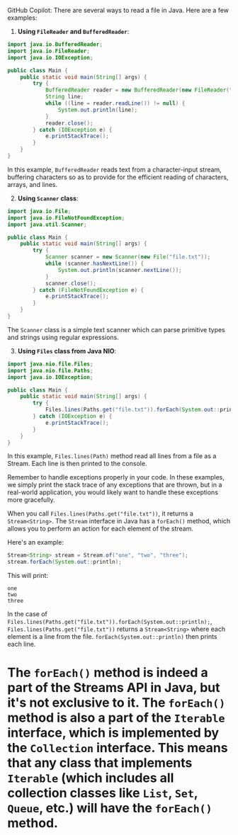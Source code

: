 GitHub Copilot: 
There are several ways to read a file in Java. Here are a few examples:

1. **Using `FileReader` and `BufferedReader`**:

```java
import java.io.BufferedReader;
import java.io.FileReader;
import java.io.IOException;

public class Main {
    public static void main(String[] args) {
        try {
            BufferedReader reader = new BufferedReader(new FileReader("file.txt"));
            String line;
            while ((line = reader.readLine()) != null) {
                System.out.println(line);
            }
            reader.close();
        } catch (IOException e) {
            e.printStackTrace();
        }
    }
}
```
In this example, `BufferedReader` reads text from a character-input stream, buffering characters so as to provide for the efficient reading of characters, arrays, and lines.






2. **Using `Scanner` class**:
```java
import java.io.File;
import java.io.FileNotFoundException;
import java.util.Scanner;

public class Main {
    public static void main(String[] args) {
        try {
            Scanner scanner = new Scanner(new File("file.txt"));
            while (scanner.hasNextLine()) {
                System.out.println(scanner.nextLine());
            }
            scanner.close();
        } catch (FileNotFoundException e) {
            e.printStackTrace();
        }
    }
}
```
The `Scanner` class is a simple text scanner which can parse primitive types and strings using regular expressions.






3. **Using `Files` class from Java NIO**:

```java
import java.nio.file.Files;
import java.nio.file.Paths;
import java.io.IOException;

public class Main {
    public static void main(String[] args) {
        try {
            Files.lines(Paths.get("file.txt")).forEach(System.out::println);
        } catch (IOException e) {
            e.printStackTrace();
        }
    }
}
```

In this example, `Files.lines(Path)` method read all lines from a file as a Stream. Each line is then printed to the console.

Remember to handle exceptions properly in your code. In these examples, we simply print the stack trace of any exceptions that are thrown, but in a real-world application, you would likely want to handle these exceptions more gracefully.

When you call `Files.lines(Paths.get("file.txt"))`, it returns a `Stream<String>`. The `Stream` interface in Java has a `forEach()` method, which allows you to perform an action for each element of the stream.

Here's an example:

```java
Stream<String> stream = Stream.of("one", "two", "three");
stream.forEach(System.out::println);
```

This will print:

```
one
two
three
```

In the case of `Files.lines(Paths.get("file.txt")).forEach(System.out::println);`, `Files.lines(Paths.get("file.txt"))` returns a `Stream<String>` where each element is a line from the file. `forEach(System.out::println)` then prints each line.






# The `forEach()` method is indeed a part of the Streams API in Java, but it's not exclusive to it. The `forEach()` method is also a part of the `Iterable` interface, which is implemented by the `Collection` interface. This means that any class that implements `Iterable` (which includes all collection classes like `List`, `Set`, `Queue`, etc.) will have the `forEach()` method.